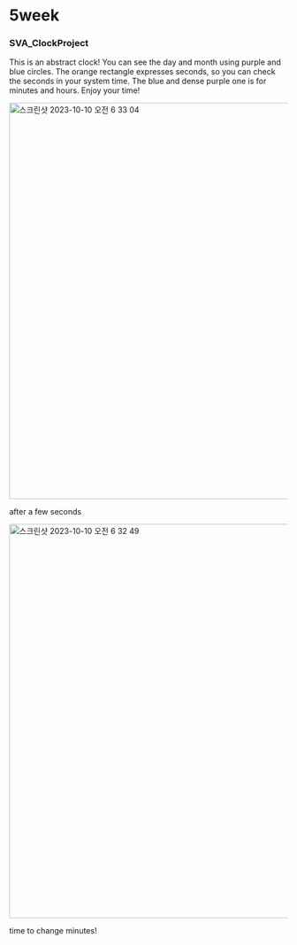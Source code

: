 # 5week
### SVA_ClockProject

This is an abstract clock! 
You can see the day and month using purple and blue circles. 
The orange rectangle expresses seconds, so you can check the seconds in your 
system time. The blue and dense purple one is for minutes and hours. Enjoy your time!


<img width="716" alt="스크린샷 2023-10-10 오전 6 33 04" src="https://github.com/hellosoohello/5week/assets/145718317/7d434124-bf06-4a5a-b17c-b3d4b35a9334">
   
after a few seconds
   
<img width="712" alt="스크린샷 2023-10-10 오전 6 32 49" src="https://github.com/hellosoohello/5week/assets/145718317/61886355-bc96-4e87-8304-07492639cc38">
   
time to change minutes!
   
